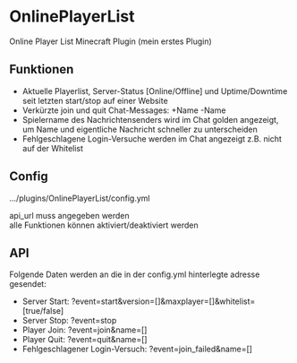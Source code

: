 # OnlinePlayerList
<p>Online Player List Minecraft Plugin (mein erstes Plugin)</p>

<h2>Funktionen</h2>
<ul>
<li>Aktuelle Playerlist, Server-Status [Online/Offline] und Uptime/Downtime seit letzten start/stop auf einer Website</li>
<li>Verkürzte join und quit Chat-Messages: +Name -Name</li>
<li>Spielername des Nachrichtensenders wird im Chat golden angezeigt, um Name und eigentliche Nachricht schneller zu unterscheiden </li>
<li>Fehlgeschlagene Login-Versuche werden im Chat angezeigt z.B. nicht auf der Whitelist</li>
</ul>

<h2>Config</h2
<p>.../plugins/OnlinePlayerList/config.yml</p>
<p>api_url muss angegeben werden <br>
alle Funktionen können aktiviert/deaktiviert werden</p>

<h2>API</h2>
<p>Folgende Daten werden an die in der config.yml hinterlegte adresse gesendet:</p>
<ul>
  <li>Server Start: ?event=start&version=[]&maxplayer=[]&whitelist=[true/false]</li>
  <li>Server Stop: ?event=stop</li>
  <li>Player Join: ?event=join&name=[]</li>
  <li>Player Quit: ?event=quit&name=[]</li>
  <li>Fehlgeschlagener Login-Versuch: ?event=join_failed&name=[]</li>
</ul>
